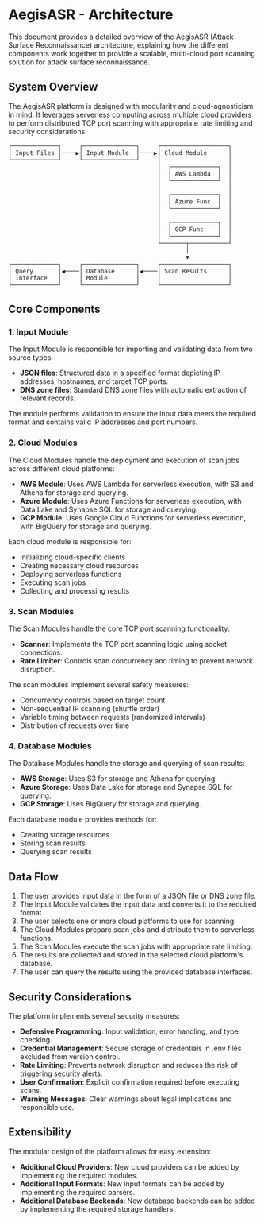 # AegisASR - Architecture

This document provides a detailed overview of the AegisASR (Attack Surface Reconnaissance) architecture, explaining how the different components work together to provide a scalable, multi-cloud port scanning solution for attack surface reconnaissance.

## System Overview

The AegisASR platform is designed with modularity and cloud-agnosticism in mind. It leverages serverless computing across multiple cloud providers to perform distributed TCP port scanning with appropriate rate limiting and security considerations.

```
┌─────────────┐     ┌───────────────┐     ┌───────────────────┐
│ Input Files │────▶│ Input Module  │────▶│ Cloud Module      │
└─────────────┘     └───────────────┘     │                   │
                                          │  ┌─────────────┐  │
                                          │  │ AWS Lambda  │  │
                                          │  └─────────────┘  │
                                          │                   │
                                          │  ┌─────────────┐  │
                                          │  │ Azure Func  │  │
                                          │  └─────────────┘  │
                                          │                   │
                                          │  ┌─────────────┐  │
                                          │  │ GCP Func    │  │
                                          │  └─────────────┘  │
                                          └───────┬───────────┘
                                                  │
                                                  ▼
┌─────────────┐     ┌───────────────┐     ┌───────────────────┐
│ Query       │◀────│ Database      │◀────│ Scan Results      │
│ Interface   │     │ Module        │     │                   │
└─────────────┘     └───────────────┘     └───────────────────┘
```

## Core Components

### 1. Input Module

The Input Module is responsible for importing and validating data from two source types:

- **JSON files**: Structured data in a specified format depicting IP addresses, hostnames, and target TCP ports.
- **DNS zone files**: Standard DNS zone files with automatic extraction of relevant records.

The module performs validation to ensure the input data meets the required format and contains valid IP addresses and port numbers.

### 2. Cloud Modules

The Cloud Modules handle the deployment and execution of scan jobs across different cloud platforms:

- **AWS Module**: Uses AWS Lambda for serverless execution, with S3 and Athena for storage and querying.
- **Azure Module**: Uses Azure Functions for serverless execution, with Data Lake and Synapse SQL for storage and querying.
- **GCP Module**: Uses Google Cloud Functions for serverless execution, with BigQuery for storage and querying.

Each cloud module is responsible for:
- Initializing cloud-specific clients
- Creating necessary cloud resources
- Deploying serverless functions
- Executing scan jobs
- Collecting and processing results

### 3. Scan Modules

The Scan Modules handle the core TCP port scanning functionality:

- **Scanner**: Implements the TCP port scanning logic using socket connections.
- **Rate Limiter**: Controls scan concurrency and timing to prevent network disruption.

The scan modules implement several safety measures:
- Concurrency controls based on target count
- Non-sequential IP scanning (shuffle order)
- Variable timing between requests (randomized intervals)
- Distribution of requests over time

### 4. Database Modules

The Database Modules handle the storage and querying of scan results:

- **AWS Storage**: Uses S3 for storage and Athena for querying.
- **Azure Storage**: Uses Data Lake for storage and Synapse SQL for querying.
- **GCP Storage**: Uses BigQuery for storage and querying.

Each database module provides methods for:
- Creating storage resources
- Storing scan results
- Querying scan results

## Data Flow

1. The user provides input data in the form of a JSON file or DNS zone file.
2. The Input Module validates the input data and converts it to the required format.
3. The user selects one or more cloud platforms to use for scanning.
4. The Cloud Modules prepare scan jobs and distribute them to serverless functions.
5. The Scan Modules execute the scan jobs with appropriate rate limiting.
6. The results are collected and stored in the selected cloud platform's database.
7. The user can query the results using the provided database interfaces.

## Security Considerations

The platform implements several security measures:

- **Defensive Programming**: Input validation, error handling, and type checking.
- **Credential Management**: Secure storage of credentials in .env files excluded from version control.
- **Rate Limiting**: Prevents network disruption and reduces the risk of triggering security alerts.
- **User Confirmation**: Explicit confirmation required before executing scans.
- **Warning Messages**: Clear warnings about legal implications and responsible use.

## Extensibility

The modular design of the platform allows for easy extension:

- **Additional Cloud Providers**: New cloud providers can be added by implementing the required modules.
- **Additional Input Formats**: New input formats can be added by implementing the required parsers.
- **Additional Database Backends**: New database backends can be added by implementing the required storage handlers.
